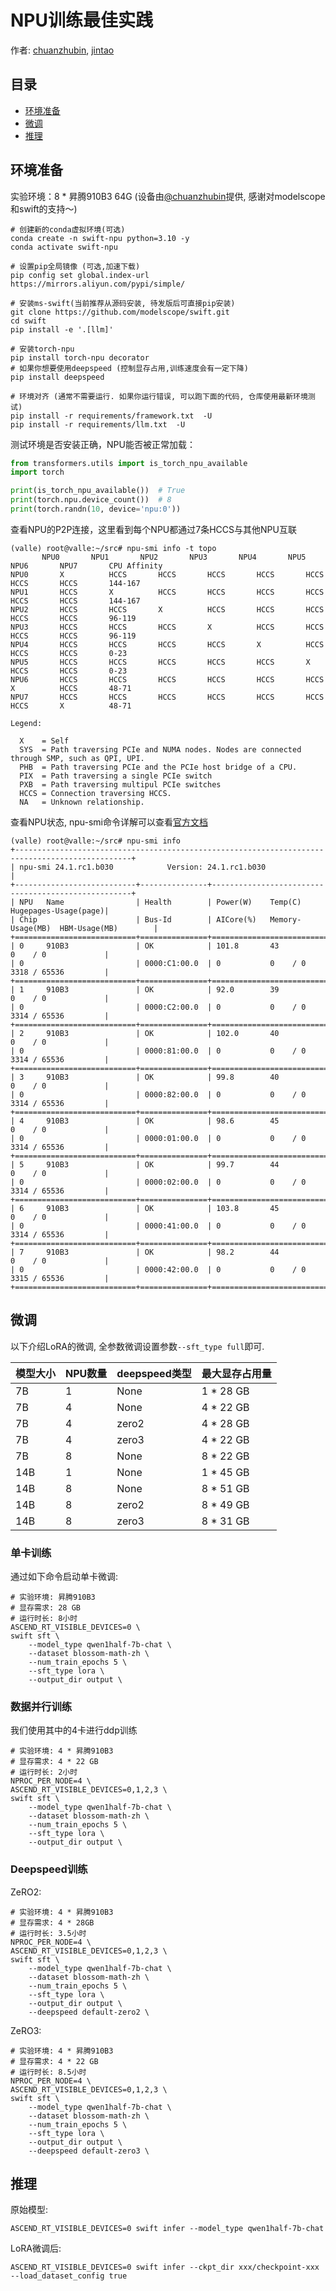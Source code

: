 # NPU训练最佳实践
作者: [chuanzhubin](https://github.com/chuanzhubin), [jintao](https://github.com/Jintao-Huang)

## 目录
- [环境准备](#环境准备)
- [微调](#微调)
- [推理](#推理)


## 环境准备

实验环境：8 * 昇腾910B3 64G (设备由[@chuanzhubin](https://github.com/chuanzhubin)提供, 感谢对modelscope和swift的支持～)

```shell
# 创建新的conda虚拟环境(可选)
conda create -n swift-npu python=3.10 -y
conda activate swift-npu

# 设置pip全局镜像 (可选,加速下载)
pip config set global.index-url https://mirrors.aliyun.com/pypi/simple/

# 安装ms-swift(当前推荐从源码安装, 待发版后可直接pip安装)
git clone https://github.com/modelscope/swift.git
cd swift
pip install -e '.[llm]'

# 安装torch-npu
pip install torch-npu decorator
# 如果你想要使用deepspeed (控制显存占用,训练速度会有一定下降)
pip install deepspeed

# 环境对齐 (通常不需要运行. 如果你运行错误, 可以跑下面的代码, 仓库使用最新环境测试)
pip install -r requirements/framework.txt  -U
pip install -r requirements/llm.txt  -U
```

测试环境是否安装正确，NPU能否被正常加载：
```python
from transformers.utils import is_torch_npu_available
import torch

print(is_torch_npu_available())  # True
print(torch.npu.device_count())  # 8
print(torch.randn(10, device='npu:0'))
```

查看NPU的P2P连接，这里看到每个NPU都通过7条HCCS与其他NPU互联
```shell
(valle) root@valle:~/src# npu-smi info -t topo
	   NPU0       NPU1       NPU2       NPU3       NPU4       NPU5       NPU6       NPU7       CPU Affinity
NPU0       X          HCCS       HCCS       HCCS       HCCS       HCCS       HCCS       HCCS       144-167
NPU1       HCCS       X          HCCS       HCCS       HCCS       HCCS       HCCS       HCCS       144-167
NPU2       HCCS       HCCS       X          HCCS       HCCS       HCCS       HCCS       HCCS       96-119
NPU3       HCCS       HCCS       HCCS       X          HCCS       HCCS       HCCS       HCCS       96-119
NPU4       HCCS       HCCS       HCCS       HCCS       X          HCCS       HCCS       HCCS       0-23
NPU5       HCCS       HCCS       HCCS       HCCS       HCCS       X          HCCS       HCCS       0-23
NPU6       HCCS       HCCS       HCCS       HCCS       HCCS       HCCS       X          HCCS       48-71
NPU7       HCCS       HCCS       HCCS       HCCS       HCCS       HCCS       HCCS       X          48-71

Legend:

  X    = Self
  SYS  = Path traversing PCIe and NUMA nodes. Nodes are connected through SMP, such as QPI, UPI.
  PHB  = Path traversing PCIe and the PCIe host bridge of a CPU.
  PIX  = Path traversing a single PCIe switch
  PXB  = Path traversing multipul PCIe switches
  HCCS = Connection traversing HCCS.
  NA   = Unknown relationship.
```

查看NPU状态, npu-smi命令详解可以查看[官方文档](https://support.huawei.com/enterprise/zh/doc/EDOC1100079287/10dcd668)
```shell
(valle) root@valle:~/src# npu-smi info
+------------------------------------------------------------------------------------------------+
| npu-smi 24.1.rc1.b030            Version: 24.1.rc1.b030                                        |
+---------------------------+---------------+----------------------------------------------------+
| NPU   Name                | Health        | Power(W)    Temp(C)           Hugepages-Usage(page)|
| Chip                      | Bus-Id        | AICore(%)   Memory-Usage(MB)  HBM-Usage(MB)        |
+===========================+===============+====================================================+
| 0     910B3               | OK            | 101.8       43                0    / 0             |
| 0                         | 0000:C1:00.0  | 0           0    / 0          3318 / 65536         |
+===========================+===============+====================================================+
| 1     910B3               | OK            | 92.0        39                0    / 0             |
| 0                         | 0000:C2:00.0  | 0           0    / 0          3314 / 65536         |
+===========================+===============+====================================================+
| 2     910B3               | OK            | 102.0       40                0    / 0             |
| 0                         | 0000:81:00.0  | 0           0    / 0          3314 / 65536         |
+===========================+===============+====================================================+
| 3     910B3               | OK            | 99.8        40                0    / 0             |
| 0                         | 0000:82:00.0  | 0           0    / 0          3314 / 65536         |
+===========================+===============+====================================================+
| 4     910B3               | OK            | 98.6        45                0    / 0             |
| 0                         | 0000:01:00.0  | 0           0    / 0          3314 / 65536         |
+===========================+===============+====================================================+
| 5     910B3               | OK            | 99.7        44                0    / 0             |
| 0                         | 0000:02:00.0  | 0           0    / 0          3314 / 65536         |
+===========================+===============+====================================================+
| 6     910B3               | OK            | 103.8       45                0    / 0             |
| 0                         | 0000:41:00.0  | 0           0    / 0          3314 / 65536         |
+===========================+===============+====================================================+
| 7     910B3               | OK            | 98.2        44                0    / 0             |
| 0                         | 0000:42:00.0  | 0           0    / 0          3315 / 65536         |
+===========================+===============+====================================================+
```

## 微调
以下介绍LoRA的微调, 全参数微调设置参数`--sft_type full`即可.

| 模型大小 | NPU数量 | deepspeed类型 | 最大显存占用量   |
|------|-------|-------------|-----------|
| 7B   | 1     | None        | 1 * 28 GB |
| 7B   | 4     | None        | 4 * 22 GB |
| 7B   | 4     | zero2       | 4 * 28 GB |
| 7B   | 4     | zero3       | 4 * 22 GB |
| 7B   | 8     | None        | 8 * 22 GB |
| 14B  | 1     | None        | 1 * 45 GB |
| 14B  | 8     | None        | 8 * 51 GB |
| 14B  | 8     | zero2       | 8 * 49 GB |
| 14B  | 8     | zero3       | 8 * 31 GB |

### 单卡训练

通过如下命令启动单卡微调:

```shell
# 实验环境: 昇腾910B3
# 显存需求: 28 GB
# 运行时长: 8小时
ASCEND_RT_VISIBLE_DEVICES=0 \
swift sft \
    --model_type qwen1half-7b-chat \
    --dataset blossom-math-zh \
    --num_train_epochs 5 \
    --sft_type lora \
    --output_dir output \
```


### 数据并行训练
我们使用其中的4卡进行ddp训练

```shell
# 实验环境: 4 * 昇腾910B3
# 显存需求: 4 * 22 GB
# 运行时长: 2小时
NPROC_PER_NODE=4 \
ASCEND_RT_VISIBLE_DEVICES=0,1,2,3 \
swift sft \
    --model_type qwen1half-7b-chat \
    --dataset blossom-math-zh \
    --num_train_epochs 5 \
    --sft_type lora \
    --output_dir output \
```


### Deepspeed训练

ZeRO2:
```shell
# 实验环境: 4 * 昇腾910B3
# 显存需求: 4 * 28GB
# 运行时长: 3.5小时
NPROC_PER_NODE=4 \
ASCEND_RT_VISIBLE_DEVICES=0,1,2,3 \
swift sft \
    --model_type qwen1half-7b-chat \
    --dataset blossom-math-zh \
    --num_train_epochs 5 \
    --sft_type lora \
    --output_dir output \
    --deepspeed default-zero2 \
```

ZeRO3:
```shell
# 实验环境: 4 * 昇腾910B3
# 显存需求: 4 * 22 GB
# 运行时长: 8.5小时
NPROC_PER_NODE=4 \
ASCEND_RT_VISIBLE_DEVICES=0,1,2,3 \
swift sft \
    --model_type qwen1half-7b-chat \
    --dataset blossom-math-zh \
    --num_train_epochs 5 \
    --sft_type lora \
    --output_dir output \
    --deepspeed default-zero3 \
```


## 推理

原始模型:
```shell
ASCEND_RT_VISIBLE_DEVICES=0 swift infer --model_type qwen1half-7b-chat
```

LoRA微调后:
```shell
ASCEND_RT_VISIBLE_DEVICES=0 swift infer --ckpt_dir xxx/checkpoint-xxx --load_dataset_config true
```
